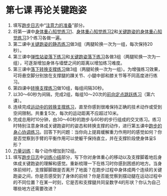 # 第七课 再论关键跑姿

1. 填写[跑步日志](../其他/跑步日志/跑步日志.md)中“[注意力的准备](../其他/跑步日志/注意力的准备.md)”部分。
2. 将第一课中[身体重心知觉练习1](../练习项目/身体重心知觉练习1.md)、[身体重心知觉练习2](../练习项目/身体重心知觉练习2.md)和[关键跑姿的身体重心知觉练习](../练习项目/关键跑姿的身体重心知觉练习.md)3个练习各做一遍。
3. 第二课中[关键跑姿的静态练习](../练习项目/关键跑姿的静态练习.md)做3组（两腿轮换一次为一组，每次保持20秒）。
4. 第三课中[弹性站姿落下练习](../练习项目/弹性站姿的落下练习.md)和[关键跑姿落下练习](../练习项目/关键跑姿的落下练习.md)各做3组（两腿轮换一次为一组），可逐渐增加身体与墙壁之间的距离以增加练习难度。
5. 第三课中[落下转换支撑练习](../练习项目/落下转换支撑练习.md)做3组（两腿轮换一次为一组）。为增强练习效果，可将悬空脚分别放在支撑腿的踝关节、小腿中部和膝关节等不同高度进行练习。
6. 第四课中[转换支撑练习](../练习项目/转换支撑练习.md)做10组，每组间隔30秒。
7. 以30～60秒为间隔，完成2组，每组10～20次的[前向定点跳跃练习](../练习项目/前向定点跳跃练习.md)（第六课）。
8. 连续完成[运动中的转换支撑练习](../练习项目/运动中的转换支撑练习.md)，直至你感到很难保持正确的技术动作或受到空间限制。共重复5次，每次的运动距离不应超过10米。
9. 完成总用时10分钟，由30～60秒的跑步与60秒的步行组成的交叉练习。练习时特别注意身体成关键跑姿时的姿态和转换支撑的动作，进行第五课中[跑步的身心协调练习](../练习项目/跑步的身心协调练习.md)。回答下列问题：当你向上提肩缓解重力作用时的感觉如何？你是否觉察到手臂的平衡作用可以使躯干保持直立，并在支撑阶段使身体呈S形？
10. [力量训练](../练习项目/常规4种力量训练.md)：每个动作增加到12组。
11. 填写[跑步日志](../其他/跑步日志/跑步日志.md)中[训练小结](../其他/跑步日志/训练小结.md)部分，写下你对身体重心的移动以及支撑脚着地后身体成关键跑姿的理解和感觉。重新梳理一下在练习时你感到困惑的地方。当身体前倾时，支撑脚脚跟是否离开了地面？在跑步过程中身体成两个连续的关键跑姿之间，你是否感受到了身体的前倾？你是否能觉察到摆动腿在运动过程中的不同位置？在某一时刻，它是否和支撑腿共同呈数字4的形状？你认为自己哪些地方还需要改进？


